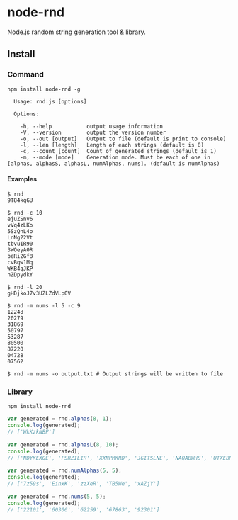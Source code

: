 node-rnd
========

Node.js random string generation tool & library.

## Install

### Command

	npm install node-rnd -g

	  Usage: rnd.js [options]

	  Options:

	    -h, --help           output usage information
	    -V, --version        output the version number
	    -o, --out [output]   Output to file (default is print to console)
	    -l, --len [length]   Length of each strings (default is 8)
	    -c, --count [count]  Count of generated strings (default is 1)
	    -m, --mode [mode]    Generation mode. Must be each of one in [alphas, alphasS, alphasL, numAlphas, nums]. (default is numAlphas)

#### Examples

	$ rnd
	9T84kqGU

	$ rnd -c 10
	ejuZSnv6
	vVq4zLKo
	5SzQhL4o
	LnNg22Vt
	tbvuIR90
	3WOeyA0R
	beRi2Gf8
	cvBqw1Mq
	WKB4qJKP
	nZDpydkY

	$ rnd -l 20
	gHDjkoJ7v3UZLZdVLp0V

	$ rnd -m nums -l 5 -c 9
	12248
	20279
	31869
	50797
	53287
	80500
	87220
	04728
	07562

	$ rnd -m nums -o output.txt # Output strings will be written to file

### Library


	npm install node-rnd

```JavaScript
var generated = rnd.alphas(8, 1);
console.log(generated);
// ['WkKzkNBP']

var generated = rnd.alphasL(8, 10);
console.log(generated);
// ['NDYKEXQE', 'FSRZILIR', 'XXNPMKRD', 'JGITSLNE', 'NAQABWHS', 'UTXEBNHS', 'PSBKRTLU', 'RNNKNPZW', 'VXOXGONO', 'LWEAKJZN']

var generated = rnd.numAlphas(5, 5);
console.log(generated);
// ['7z59s', 'EinxK', 'zzXeR', 'TB5We', 'xAZjY']

var generated = rnd.nums(5, 5);
console.log(generated);
// ['22101', '60306', '62259', '67863', '92301']
```